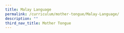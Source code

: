 ```yaml
---
title: Malay Language
permalink: /curriculum/mother-tongue/Malay-Language/
description: ""
third_nav_title: Mother Tongue
---
```




